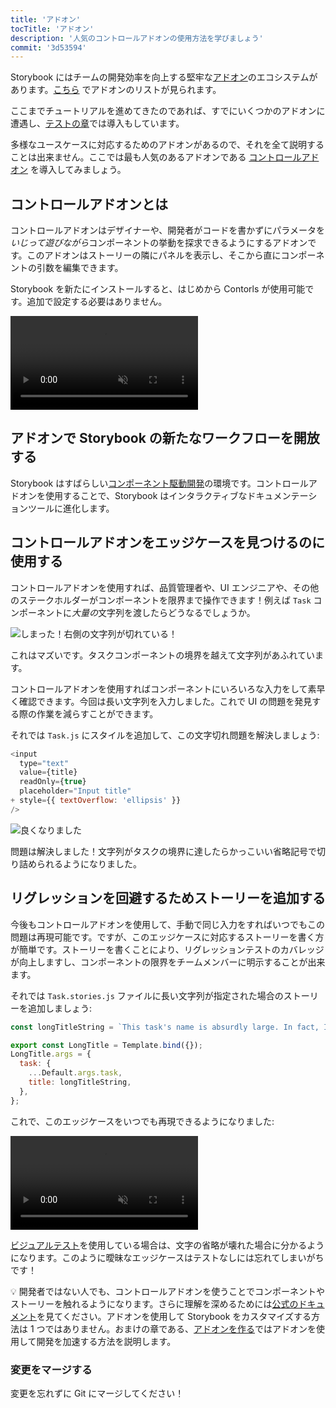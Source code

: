 ```yaml
---
title: 'アドオン'
tocTitle: 'アドオン'
description: '人気のコントロールアドオンの使用方法を学びましょう'
commit: '3d53594'
---
```


Storybook にはチームの開発効率を向上する堅牢な[アドオン](https://storybook.js.org/docs/react/configure/storybook-addons)のエコシステムがあります。[こちら](https://storybook.js.org/addons) でアドオンのリストが見られます。

ここまでチュートリアルを進めてきたのであれば、すでにいくつかのアドオンに遭遇し、[テストの章](/intro-to-storybook/react/ja/test/)では導入もしています。

多様なユースケースに対応するためのアドオンがあるので、それを全て説明することは出来ません。ここでは最も人気のあるアドオンである [コントロールアドオン](https://storybook.js.org/docs/react/essentials/controls) を導入してみましょう。

## コントロールアドオンとは

コントロールアドオンはデザイナーや、開発者がコードを書かずにパラメータを*いじって遊びながら*コンポーネントの挙動を探求できるようにするアドオンです。このアドオンはストーリーの隣にパネルを表示し、そこから直にコンポーネントの引数を編集できます。

Storybook を新たにインストールすると、はじめから Contorls が使用可能です。追加で設定する必要はありません。

<video autoPlay muted playsInline loop>
  <source
    src="/intro-to-storybook/controls-in-action.mp4"
    type="video/mp4"
  />
</video>

## アドオンで Storybook の新たなワークフローを開放する

Storybook はすばらしい[コンポーネント駆動開発](https://www.componentdriven.org/)の環境です。コントロールアドオンを使用することで、Storybook はインタラクティブなドキュメンテーションツールに進化します。

## コントロールアドオンをエッジケースを見つけるのに使用する

コントロールアドオンを使用すれば、品質管理者や、UI エンジニアや、その他のステークホルダーがコンポーネントを限界まで操作できます！例えば `Task` コンポーネントに*大量の*文字列を渡したらどうなるでしょうか。

![しまった！右側の文字列が切れている！](/intro-to-storybook/task-edge-case.png)

これはマズいです。タスクコンポーネントの境界を越えて文字列があふれています。

コントロールアドオンを使用すればコンポーネントにいろいろな入力をして素早く確認できます。今回は長い文字列を入力しました。これで UI の問題を発見する際の作業を減らすことができます。

それでは `Task.js` にスタイルを追加して、この文字切れ問題を解決しましょう:

```diff:title=src/components/Task.js
<input
  type="text"
  value={title}
  readOnly={true}
  placeholder="Input title"
+ style={{ textOverflow: 'ellipsis' }}
/>
```

![良くなりました](/intro-to-storybook/edge-case-solved-with-controls.png)

問題は解決しました！文字列がタスクの境界に達したらかっこいい省略記号で切り詰められるようになりました。

## リグレッションを回避するためストーリーを追加する

今後もコントロールアドオンを使用して、手動で同じ入力をすればいつでもこの問題は再現可能です。ですが、このエッジケースに対応するストーリーを書く方が簡単です。ストーリーを書くことにより、リグレッションテストのカバレッジが向上しますし、コンポーネントの限界をチームメンバーに明示することが出来ます。

それでは `Task.stories.js` ファイルに長い文字列が指定された場合のストーリーを追加しましょう:

```js:title=src/components/Task.stories.js
const longTitleString = `This task's name is absurdly large. In fact, I think if I keep going I might end up with content overflow. What will happen? The star that represents a pinned task could have text overlapping. The text could cut-off abruptly when it reaches the star. I hope not!`;

export const LongTitle = Template.bind({});
LongTitle.args = {
  task: {
    ...Default.args.task,
    title: longTitleString,
  },
};
```

これで、このエッジケースをいつでも再現できるようになりました:

<video autoPlay muted playsInline loop>
  <source
    src="/intro-to-storybook/task-stories-long-title.mp4"
    type="video/mp4"
  />
</video>

[ビジュアルテスト](/intro-to-storybook/react/ja/test/)を使用している場合は、文字の省略が壊れた場合に分かるようになります。このように曖昧なエッジケースはテストなしには忘れてしまいがちです！

<div class="aside"><p>💡 開発者ではない人でも、コントロールアドオンを使うことでコンポーネントやストーリーを触れるようになります。さらに理解を深めるためには<a href="https://storybook.js.org/docs/react/essentials/controls">公式のドキュメント</a>を見てください。アドオンを使用して Storybook をカスタマイズする方法は 1 つではありません。おまけの章である、<a href="/create-an-addon/react/en/introduction/">アドオンを作る</a>ではアドオンを使用して開発を加速する方法を説明します。</p></div>

### 変更をマージする

変更を忘れずに Git にマージしてください！